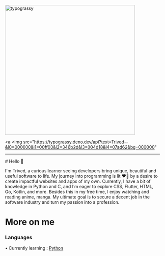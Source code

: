 <a href="https://github.com/kawarimidoll/typograssy">
    <img alt="typograssy" src="https://typograssy.deno.dev/api?text=%E3%82%88%E3%81%86%E3%81%93%E3%81%9D%E3%81%BF%E3%81%AA%E3%81%95%E3%82%93%20-%20Sheby--&&l0=none&l1=82d9d0&l2=027353&l3=038c4c&l4=01402e&bg=none&frame=none&speed=100&comment=" width="421.99">
</a>

<a <img src="https://typograssy.deno.dev/api?text=Trived--&l0=000000&l1=00ff00&l2=346b2d&l3=004d18&l4=07ad62&bg=000000" </a>
<hr>
# Hello 👋

I'm Trived, a curious learner seeing developers bring unique, beautiful and useful software to life. My journey into programming is lit ❤️‍🔥 by a desire to create impactful websites and apps of my own. Currently, I have a bit of knowledge in Python and C, and I’m eager to explore CSS, Flutter, HTML, Go, Kotlin, and more. Besides this in my free time, I enjoy watching and reading anime, manga. My ultimate goal is to secure a decent job in the software industry and turn my passion into a profession.

# More on me

### Languages
• Currently learning : [Python](https://www.python.org/)
